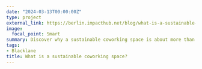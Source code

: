 ```yaml
---
date: "2024-03-13T00:00:00Z"
type: project
external_link: https://berlin.impacthub.net/blog/what-is-a-sustainable-coworking-space/ 
image:
  focal_point: Smart
summary: Discover why a sustainable coworking space is about more than just its eco-friendly operations.
tags: 
- Blacklane
title: What is a sustainable coworking space?
---
```

